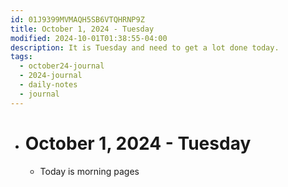 ```yaml
---
id: 01J9399MVMAQH5SB6VTQHRNP9Z
title: October 1, 2024 - Tuesday
modified: 2024-10-01T01:38:55-04:00
description: It is Tuesday and need to get a lot done today.
tags:
  - october24-journal
  - 2024-journal
  - daily-notes
  - journal
---
```

- # October 1, 2024 - Tuesday
	- Today is morning pages